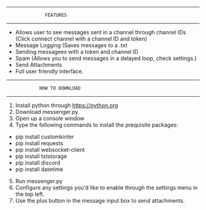 ------------------------------------------------
                  FEATURES
-----------------------------------------------

- Allows user to see messages sent in a channel through channel IDs (Click connect channel with a channel ID and token)
- Message Logging (Saves messages to a .txt
- Sending messagees with a token and channel ID
- Spam (Allows you to send messages in a delayed loop, check settings.)
- Send Attachments
- Full user friendly interface.



------------------------------------------------
                HOW TO DOWNLOAD
-----------------------------------------------

1. Install python through https://python.org
2. Download messenger.py
3. Open up a console window
4. Type the following commands to install the prequisite packages:
  - pip install customkinter
  - pip install requests
  - pip install websocket-client
  - pip install txtstorage
  - pip install discord
  - pip install datetime
5. Run messenger.py
6. Configure any settings you'd like to enable through the settings menu in the top left.
7. Use the plus button in the message input box to send attachments.
